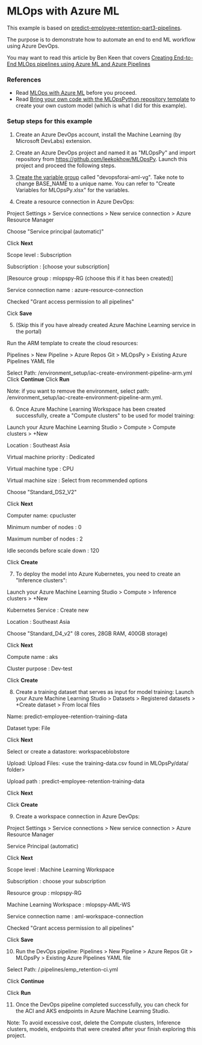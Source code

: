 # MLOps with Azure ML

This example is based on [predict-employee-retention-part3-pipelines](https://github.com/leekokhow/azureml).

The purpose is to demonstrate how to automate an end to end ML workflow using Azure DevOps.

You may want to read this article by Ben Keen that covers [Creating End-to-End MLOps pipelines using Azure ML and Azure Pipelines](https://benalexkeen.com/creating-end-to-end-mlops-pipelines-using-azure-ml-and-azure-pipelines-part-1/)


### References

- Read [MLOps with Azure ML](https://github.com/microsoft/MLOpsPython) before you proceed.
- Read [Bring your own code with the MLOpsPython repository template](https://github.com/microsoft/MLOpsPython/blob/master/docs/custom_model.md) to create your own custom model (which is what I did for this example).

### Setup steps for this example

1. Create an Azure DevOps account, install the Machine Learning (by Microsoft DevLabs) extension.


2. Create an Azure DevOps project and named it as "MLOpsPy" and import repository from https://github.com/leekokhow/MLOpsPy. Launch this project and proceed the following steps.


3. [Create the variable group](https://github.com/microsoft/MLOpsPython/blob/master/docs/getting_started.md#create-a-variable-group-for-your-pipeline) called "devopsforai-aml-vg". Take note to change BASE_NAME to a unique name. You can refer to "Create Variables for MLOpsPy.xlsx" for the variables.


4. Create a resource connection in Azure DevOps:

Project Settings > Service connections > New service connection > Azure Resource Manager

Choose "Service principal (automatic)"

Click **Next**

Scope level : Subscription

Subscription : [choose your subscription]

[Resource group : mlopspy-RG (choose this if it has been created)]

Service connection name : azure-resource-connection

Checked "Grant access permission to all pipelines"

Cick **Save**


5. (Skip this if you have already created Azure Machine Learning service in the portal)

Run the ARM template to create the cloud resources:

Pipelines > New Pipeline > Azure Repos Git > MLOpsPy > Existing Azure Pipelines YAML file

Select Path: /environment_setup/iac-create-environment-pipeline-arm.yml
Click **Continue**
Click **Run**

Note: if you want to remove the environment, select path: /environment_setup/iac-create-environment-pipeline-arm.yml. 


6. Once Azure Machine Learning Workspace has been created successfully, create a "Compute clusters" to be used for model training:

Launch your Azure Machine Learning Studio > Compute > Compute clusters > +New

Location : Southeast Asia

Virtual machine priority : Dedicated

Virtual machine type : CPU

Virtual machine size : Select from recommended options

Choose "Standard_DS2_V2"

Click **Next**

Computer name: cpucluster

Minimum number of nodes : 0

Maximum number of nodes : 2

Idle seconds before scale down : 120

Click **Create**


7. To deploy the model into Azure Kubernetes, you need to create an "Inference clusters":

Launch your Azure Machine Learning Studio > Compute > Inference clusters > +New

Kubernetes Service : Create new

Location : Southeast Asia

Choose "Standard_D4_v2" (8 cores, 28GB RAM, 400GB storage)

Click **Next**

Compute name : aks

Cluster purpose : Dev-test

Click **Create**


8. Create a training dataset that serves as input for model training:
Launch your Azure Machine Learning Studio > Datasets > Registered datasets > +Create dataset > From local files

Name: predict-employee-retention-training-data

Dataset type: File

Click **Next**

Select or create a datastore: workspaceblobstore

Upload: Upload Files: <use the training-data.csv found in MLOpsPy/data/ folder>

Upload path : predict-employee-retention-training-data

Click **Next**

Click **Create**


9. Create a workspace connection in Azure DevOps:

Project Settings > Service connections > New service connection > Azure Resource Manager

Service Principal (automatic)

Click **Next**

Scope level : Machine Learning Workspace

Subscription : choose your subscription

Resource group : mlopspy-RG

Machine Learning Workspace : mlopspy-AML-WS

Service connection name : aml-workspace-connection

Checked "Grant access permission to all pipelines"

Click **Save**


10. Run the DevOps pipeline:
Pipelines > New Pipeline > Azure Repos Git > MLOpsPy > Existing Azure Pipelines YAML file

Select Path: /.pipelines/emp_retention-ci.yml

Click **Continue**

Click **Run**


11. Once the DevOps pipeline completed successfully, you can check for the ACI and AKS endpoints in Azure Machine Learning Studio.

Note: To avoid excessive cost, delete the Compute clusters, Inference clusters, models, endpoints that were created after your finish exploring this project.  
